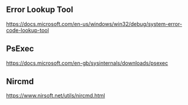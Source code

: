 ## Error Lookup Tool ##
https://docs.microsoft.com/en-us/windows/win32/debug/system-error-code-lookup-tool

## PsExec ##
https://docs.microsoft.com/en-gb/sysinternals/downloads/psexec

## Nircmd ##
https://www.nirsoft.net/utils/nircmd.html
